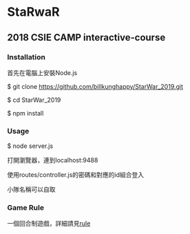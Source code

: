 # StaRwaR
## 2018 CSIE CAMP interactive-course

### Installation
首先在電腦上安裝Node.js

  $ git clone https://github.com/billkunghappy/StarWar_2019.git

  $ cd StarWar_2019

  $ npm install

### Usage

  $ node server.js

  打開瀏覽器，連到localhost:9488

  使用routes/controller.js的密碼和對應的id組合登入

  小隊名稱可以自取

### Game Rule

  一個回合制遊戲，詳細請見[rule](./rule.pdf)
